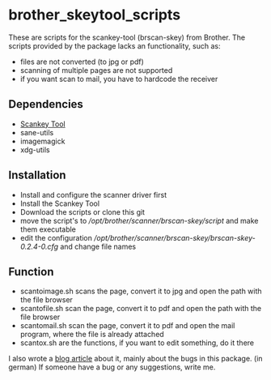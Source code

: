# brother_skeytool_scripts
These are scripts for the scankey-tool (brscan-skey) from Brother. The scripts provided by the package lacks an functionality, such as:
* files are not converted (to jpg or pdf)
* scanning of multiple pages are not supported
* if you want scan to mail, you have to hardcode the receiver

## Dependencies
* [Scankey Tool](http://support.brother.com/g/s/id/linux/en/instruction_scn3.html?c=us_ot&lang=en&comple=on&redirect=on)
* sane-utils
* imagemagick
* xdg-utils

## Installation
* Install and configure the scanner driver first
* Install the Scankey Tool
* Download the scripts or clone this git
* move the script's to */opt/brother/scanner/brscan-skey/script* and make them executable
* edit the configuration */opt/brother/scanner/brscan-skey/brscan-skey-0.2.4-0.cfg* and change file names

## Function
* scantoimage.sh scans the page, convert it to jpg and open the path with the file browser
* scantofile.sh scan the page, convert it to pdf and open the path with the file browser
* scantomail.sh scan the page, convert it to pdf and open the mail program, where the file is already attached
* scantox.sh are the functions, if you want to edit something, do it there

I also wrote a [blog article](http://blog.kokolor.es/brothers-brscan-skey-nutzbar-machen/) about it, mainly about the bugs in this package. (in german)
If someone have a bug or any suggestions, write me.
